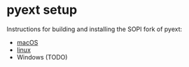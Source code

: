# pyext setup

Instructions for building and installing the SOPI fork of pyext:

- [macOS](setup-macos.md)
- [linux](setup-linux.md)
- Windows (TODO)

